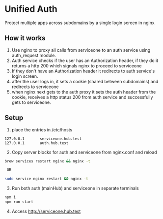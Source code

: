 # Unified Auth

Protect multiple apps across subdomains by a single login screen in nginx

## How it works

1. Use nginx to proxy all calls from serviceone to an auth service using auth_request module.
2. Auth service checks if the user has an Authorization header, if they do it returns a http 200 which signals nginx to proceed to serviceone
3. If they don't have an Authorization header it redirects to auth service's login screen.
4. after the user logs in, it sets a cookie (shared between subdomains) and redirects to serviceone
5. when nginx next gets to the auth proxy it sets the auth header from the cookie, receives a http status 200 from auth service and successfully gets to serviceone.

## Setup

1. place the entries in /etc/hosts

```
127.0.0.1       serviceone.hub.test
127.0.0.1       auth.hub.test
```

2. Copy server blocks for auth and serviceone from nginx.conf and reload

```BASH
brew services restart nginx && nginx -t 

 OR

sudo service nginx restart && nginx -t
```

3. Run both auth (mainHub) and serviceone in separate terminals
```BASH
npm i
npm run start
```

4. Access http://serviceone.hub.test
